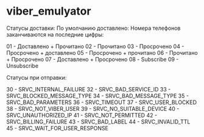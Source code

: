 # viber_emulyator


Статусы доставки:
По умолчанию доставлено:
Номера телефонов заканчиваются на последние цифры:

01 - Доставлено + Прочитано
02 - Прочитано
03 - Просрочено
04 - Просрочено + доставлено
05 - Просрочено + прочитано
06 - Прочитано + Просрочено
07 - Доставлено + Просрочено
08 - Subscribe
09 - Unsubscribe


Статусы при отправки:

30 - SRVC_INTERNAL_FAILURE
32 - SRVC_BAD_SERVICE_ID
33 - SRVC_BLOCKED_MESSAGE_TYPE
34 - SRVC_BAD_MESSAGE_TYPE
35 - SRVC_BAD_PARAMETERS
36 - SRVC_TIMEOUT
37 - SRVC_USER_BLOCKED
38 - SRVC_NOT_VIBER_USER
39 - SRVC_NO_SUITABLE_DEVICE
40 - SRVC_UNAUTHORIZED_IP
41 - SRVC_NOT_PERMITTED
42 - SRVC_BILLING_FAILURE
43 - SRVC_BAD_LABEL
44 - SRVC_INVALID_TTL
45 - SRVC_WAIT_FOR_USER_RESPONSE
